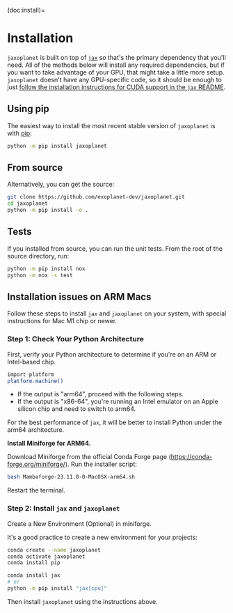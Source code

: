 (doc:install)=

# Installation

`jaxoplanet` is built on top of [`jax`](https://github.com/google/jax) so that's the
primary dependency that you'll need. All of the methods below will install any
required dependencies, but if you want to take advantage of your GPU, that might
take a little more setup. `jaxoplanet` doesn't have any GPU-specific code, so it
should be enough to just [follow the installation instructions for CUDA support
in the `jax` README](https://github.com/google/jax/#installation).

## Using pip

The easiest way to install the most recent stable version of `jaxoplanet` is
with [pip](https://pip.pypa.io):

```bash
python -m pip install jaxoplanet
```

## From source

Alternatively, you can get the source:

```bash
git clone https://github.com/exoplanet-dev/jaxoplanet.git
cd jaxoplanet
python -m pip install -e .
```

## Tests

If you installed from source, you can run the unit tests. From the root of the
source directory, run:

```bash
python -m pip install nox
python -m nox -s test
```

## Installation issues on ARM Macs

Follow these steps to install `jax` and `jaxoplanet` on your system, with
special instructions for Mac M1 chip or newer.

### Step 1: Check Your Python Architecture

First, verify your Python architecture to determine if you're on an ARM or
Intel-based chip.

```bash
import platform
platform.machine()
```

- If the output is "arm64", proceed with the following steps.
- If the output is "x86-64", you're running an Intel emulator on an Apple
  silicon chip and need to switch to arm64.

For the best performance of `jax`, it will be better to install Python under
the arm64 architecture.

**Install Miniforge for ARM64.**

Download Miniforge from the official Conda Forge page (https://conda-forge.org/miniforge/).
Run the installer script:

```bash
bash Mambaforge-23.11.0-0-MacOSX-arm64.sh
```

Restart the terminal.

### Step 2: Install `jax` and `jaxoplanet`

Create a New Environment (Optional) in miniforge.

It's a good practice to create a new environment for your projects:

```bash
conda create --name jaxoplanet
conda activate jaxoplanet
conda install pip

conda install jax
# or
python -m pip install "jax[cpu]"
```

Then install `jaxoplanet` using the instructions above.
